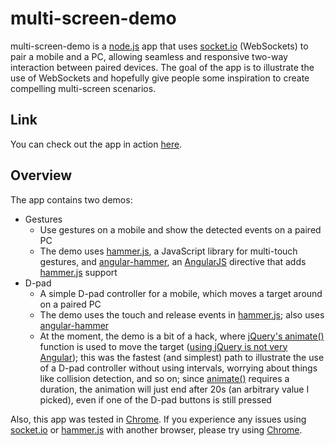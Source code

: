 # multi-screen-demo

multi-screen-demo is a [node.js](http://nodejs.org/) app that uses [socket.io](http://socket.io/) (WebSockets) to pair a mobile and a PC, allowing seamless and responsive two-way interaction between paired devices. The goal of the app is to illustrate the use of WebSockets and hopefully give people some inspiration to create compelling multi-screen scenarios.

## Link

You can check out the app in action [here](http://multi-screen-demo.herokuapp.com/).

## Overview

The app contains two demos:

* Gestures
    * Use gestures on a mobile and show the detected events on a paired PC
    * The demo uses [hammer.js](http://eightmedia.github.io/hammer.js/), a JavaScript library for multi-touch gestures, and [angular-hammer](http://monospaced.github.io/angular-hammer/), an [AngularJS](http://angularjs.org/) directive that adds [hammer.js](http://eightmedia.github.io/hammer.js/) support
* D-pad
    * A simple D-pad controller for a mobile, which moves a target around on a paired PC
    * The demo uses the touch and release events in [hammer.js](http://eightmedia.github.io/hammer.js/); also uses [angular-hammer](http://monospaced.github.io/angular-hammer/)
    * At the moment, the demo is a bit of a hack, where [jQuery's animate()](https://api.jquery.com/animate/) function is used to move the target ([using jQuery is not very Angular](http://stackoverflow.com/questions/14994391/how-do-i-think-in-angularjs-if-i-have-a-jquery-background)); this was the fastest (and simplest) path to illustrate the use of a D-pad controller without using intervals, worrying about things like collision detection, and so on; since [animate()](https://api.jquery.com/animate/) requires a duration, the animation will just end after 20s (an arbitrary value I picked), even if one of the D-pad buttons is still pressed

Also, this app was tested in [Chrome](http://www.google.com/chrome). If you experience any issues using [socket.io](http://socket.io/) or [hammer.js](http://eightmedia.github.io/hammer.js/) with another browser, please try using [Chrome](http://www.google.com/chrome).